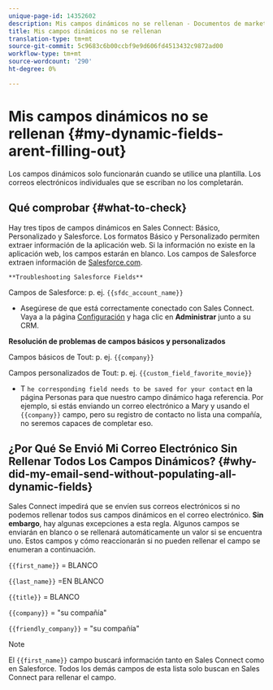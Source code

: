 ```yaml
---
unique-page-id: 14352602
description: Mis campos dinámicos no se rellenan - Documentos de marketing - Documentación del producto
title: Mis campos dinámicos no se rellenan
translation-type: tm+mt
source-git-commit: 5c9683c6b00ccbf9e9d606fd4513432c9872ad00
workflow-type: tm+mt
source-wordcount: '290'
ht-degree: 0%

---
```



# Mis campos dinámicos no se rellenan {#my-dynamic-fields-arent-filling-out}

Los campos dinámicos solo funcionarán cuando se utilice una plantilla. Los correos electrónicos individuales que se escriban no los completarán.

## Qué comprobar {#what-to-check}

Hay tres tipos de campos dinámicos en Sales Connect: Básico, Personalizado y Salesforce. Los formatos Básico y Personalizado permiten extraer información de la aplicación [](http://toutapp.com/login)web. Si la información no existe en la aplicación web, los campos estarán en blanco. Los campos de Salesforce extraen información de [Salesforce.com](http://salesforce.com).

`**Troubleshooting Salesforce Fields**`

Campos de Salesforce: p. ej. `{{sfdc_account_name}}`

* Asegúrese de que está correctamente conectado con Sales Connect. Vaya a la página [Configuración](http://toutapp.com/next#settings) y haga clic en **Administrar** junto a su CRM.

**Resolución de problemas de campos básicos y personalizados**

Campos básicos de Tout: p. ej. `{{company}}`

Campos personalizados de Tout: p. ej. `{{custom_field_favorite_movie}}`

* T `he corresponding field needs to be saved for your contact` en la página [](http://toutapp.com/next#relationships) Personas para que nuestro campo dinámico haga referencia. Por ejemplo, si estás enviando un correo electrónico a Mary y usando el `{{company}}` campo, pero su registro de contacto no lista una compañía, no seremos capaces de completar eso.

## ¿Por Qué Se Envió Mi Correo Electrónico Sin Rellenar Todos Los Campos Dinámicos? {#why-did-my-email-send-without-populating-all-dynamic-fields}

Sales Connect impedirá que se envíen sus correos electrónicos si no podemos rellenar todos sus campos dinámicos en el correo electrónico. **Sin embargo**, hay algunas excepciones a esta regla. Algunos campos se enviarán en blanco o se rellenará automáticamente un valor si se encuentra uno. Estos campos y cómo reaccionarán si no pueden rellenar el campo se enumeran a continuación.

`{{first_name}}` = BLANCO

`{{last_name}}` =EN BLANCO

`{{title}}` = BLANCO

`{{company}}` = &quot;su compañía&quot;

`{{friendly_company}}` = &quot;su compañía&quot;

>[!NOTE]
>
>El `{{first_name}}` campo buscará información tanto en Sales Connect como en Salesforce. Todos los demás campos de esta lista solo buscan en Sales Connect para rellenar el campo.

